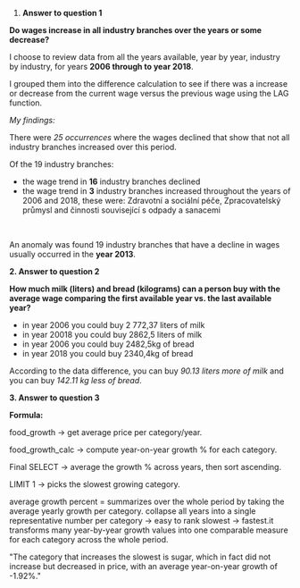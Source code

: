 1. **Answer to question 1**

**Do wages increase in all industry branches over the years or some decrease?**



I choose to review data from all the years available, year by year, industry by industry, for years **2006 through to year 2018**.

I grouped them into the difference calculation to see if there was a increase or decrease from the current wage versus the previous wage using the LAG function.



*My findings:*

There were *25 occurrences* where the wages declined that show that not all industry branches increased over this period.



Of the 19 industry branches:

* the wage trend in **16** industry branches declined
* the wage trend in **3** industry branches increased throughout the years of 2006 and 2018, these were: Zdravotní a sociální péče, Zpracovatelský průmysl and činnosti související s odpady a sanacemi

 

An anomaly was found 19 industry branches that have a decline in wages usually occurred in the **year 2013**.



**2. Answer to question 2**

**How much milk (liters) and bread (kilograms) can a person buy with the average wage comparing the first available year vs. the last available year?**

* in year 2006 you could buy 2 772,37 liters of milk
* in year 20018  you could buy 2862,5 liters of milk
* in year 2006 you could buy 2482,5kg of bread
* in year 2018 you could buy 2340,4kg of bread



According to the data difference, you can buy *90.13 liters more of milk* and you can buy *142.11 kg less of bread*.



**3. Answer to question 3**



**Formula:** 



food\_growth → get average price per category/year.



food\_growth\_calc → compute year-on-year growth % for each category.



Final SELECT → average the growth % across years, then sort ascending.



LIMIT 1 → picks the slowest growing category.



average growth percent = summarizes over the whole period by taking the average yearly growth per category. collapse all years into a single representative number per category → easy to rank slowest → fastest.it transforms many year-by-year growth values into one comparable measure for each category across the whole period.



"The category that increases the slowest is sugar, which in fact did not increase but decreased in price, with an average year-on-year growth of -1.92%."

